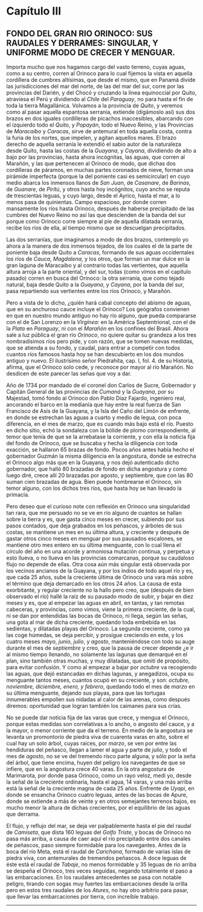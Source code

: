 # Capítulo III
## FONDO DEL GRAN RIO ORINOCO: SUS RAUDALES Y DERRAMES: SINGULAR, Y UNIFORME MODO DE CRECER Y MENGUAR.

Importa mucho que nos hagamos cargo del vasto terreno, cuyas aguas, como a su centro, corren al Orinoco para lo cual fijemos la vista en aquella cordillera de cumbres altísimas, que desde el mismo, que en Panamá divide las jurisdicciones del mar del norte, de las del mar del sur, corre por las provincias del Darién, y del Chocó y cruzando la línea equinoccial por Quito, atraviesa el Perú y dividiendo al *Chile* del *Paraguay*, no para hasta el fin de toda la tierra Magallánica. Volvamos a la provincia de *Quito*, y veremos como al pasar aquella espantosa serranía, extiende (digámoslo así) sus dos brazos en dos iguales cordilleras de picachos inaccesibles, abarcando con el izquierdo todo el *Quito*, y *Popayán*, todo el Nuevo Reino, y las Provincias de *Maracaibo* y *Caracas*, sirve de antemural en toda aquella costa, contra la furia de los nortes, que impelen, y agitan aquellos mares. El brazo derecho de aquella serranía le extendió el sabio autor de la naturaleza desde Quito, hasta las costas de la *Guayana*, y *Cayana*, dividiendo de alto a bajo por las provincias, hasta ahora incógnitas, las aguas, que corren al Marañón, y las que pertenecen al Orinoco de modo, que dichas dos cordilleras de páramos, en muchas partes coronados de nieve, forman una pirámide imperfecta (porque la del poniente casi es semicircular) en cuyo medio abarca los inmensos llanos de *San Juan*, de *Casanare*, de *Barinas*, de *Guanare*, de *Piritú*, y otros hasta hoy incógnitos, cuyo ancho se reputa de trescientas leguas, y cuyo largo, desde el Ayrico, hasta el mar, a lo menos pasa de quinientas. Campo espacioso, por donde corren mansamente los ríos hasta Orinoco, después de haberse precipitado de las cumbres del Nuevo Reino no así las que descienden de la banda del sur porque como Orinoco corre siempre al pie de aquella dilatada serranía, recibe los ríos de ella, al tiempo mismo que se descuelgan precipitados. 

Las dos serranías, que imaginamos a modo de dos brazos, contemplo yo ahora a la manera de dos inmensos tejados, de los cuales el de la parte de poniente baja desde Quito a *Caracas*, formando de sus aguas occidentales los ríos de *Cauca*, *Magdalena*, y los otros, que forman un mar dulce en la gran laguna de Maracaibo y al contrario todas las vertientes, que aquella altura arroja a la parte oriental, y del sur, todas (como vimos en el capítulo pasado) corren en busca del Orinoco: la otra serranía, que como tejado natural, baja desde Quito a la *Guayana*, y *Cayana*, por la banda del sur, pasa repartiendo sus vertientes entre los ríos Orinoco, y Marañón.

Pero a vista de lo dicho, ¿quién hará cabal concepto del abismo de aguas, que en su anchuroso cauce incluye el Orinoco? Los geógrafos convienen en que en nuestro mundo antiguo no hay río alguno, que pueda compararse con el de San Lorenzo en la *Virgínea*: en la América Septentrional, con el de la *Plata* en *Paraguay*, ni con el *Marañón* en los confines del Brasil. Ahora sale a luz pública el gran río *Orinoco*, no quiere quitar su grandeza a los tres nombradísimos ríos pero pide, y con razón, que se tomen nuevas medidas, que se atienda a su fondo, y caudal, para entrar a competir con todos cuantos ríos famosos hasta hoy se han descubierto en los dos mundos antiguo y nuevo. El ilustrísimo señor Piedrahita, cap. I, fol. 4. de su Historia, afirma, que el Orinoco solo cede, y reconoce por mayor al río Marañón. No desdicen de este parecer las señas que voy a dar.

Año de 1734 por mandado de el coronel don Carlos de Sucre, Gobernador y Capitán General de las provincias de *Cumaná* y la *Guayana*, por su Majestad, tomó fondo al Orinoco don Pablo Díaz Fajardo, ingeniero real, ancorando el barco en la medianía que hay entre la real fuerza de San Francisco de Asís de la Guayana, y la Isla del Caño del Limón de enfrente, en donde se estrechan las aguas a cuarto y medio de legua, con poca diferencia, en el mes de marzo, que es cuando más bajo está el río. Puesto en dicho sitio, echó la sondaleza con la bólide de plomo correspondiente, al temor que tenía de que se la arrebatase la corriente, y con ella la noticia fija del fondo de Orinoco, que se buscaba y hecha la diligencia con toda exacción, se hallaron 65 brazas de fondo. Pocos años antes había hecho el gobernador Guzmán la misma diligencia en la angostura, donde se estrecha el Orinoco algo más que en la Guayana, y nos dejó autenticado dicho gobernador, que halló 80 brazadas de fondo en dicha angostura y como luego diré, crece allí 20 brazadas por agosto, y septiembre, que con las 80 suman cien brazadas de agua. Bien puede hombrearse el Orinoco, sin temor alguno, con los dichos tres ríos, que hasta hoy se han llevado la primacía.

Pero deseo que el curioso note con reflexión en Orinoco una singularidad tan rara, que me persuado no se ve en río alguno de cuantos se hallan sobre la tierra y es, que gasta cinco meses en crecer, subiendo por sus pasos contados, que deja grabados en los peñascos, y árboles de sus costas, se mantiene un mes en su última altura, y creciente y después de gastar otros cinco meses en menguar por sus pausados escalones, se mantiene otro mes entero en su última menguante, con lo cual llena el círculo del año en una acorde y armoniosa mutación continua, y perpetua y esto llueva, o no llueva en las provincias comarcanas, porque su caudaloso flujo no depende de ellas. Otra cosa aún más singular está observada por los vecinos ancianos de la Guayana, y por los indios de todo aquel río y es, que cada 25 años, sube la creciente última de Orinoco una vara más sobre el término que deja demarcado en los otros 24 años. La causa de esta exorbitante, y regular creciente no la hallo pero creo, que (después de bien observado el río) hallé la raíz de su pausado modo de subir, y bajar en diez meses  y es, que al empezar las aguas en abril, en tantas, y tan remotas cabeceras, y provincias, como vimos, viene la primera creciente, de la cual, ni se dan por entendidas las bocas de Orinoco, ni llega, según las señas, una gota al mar de dicha creciente, quedando toda embebida en las sedientas, y dilatadas playas del Orinoco. La segunda creciente, como ya las coge húmedas, se deja percibir, y prosigue creciendo en este, y los cuatro meses *mayo*, *junio*, *julio*, y *agosto*, manteniéndose con todo su auge durante el mes de *septiembre* y creo, que la pausa de crecer depende ¿e ir al mismo tiempo llenando, no solamente las lagunas que demarqué en el plan, sino también otras muchas, y muy dilatadas, que omití de propósito, para evitar confusión. Y como al empezar a bajar por *octubre* va recogiendo las aguas, que dejó estancadas en dichas lagunas, y anegadizos, ocupa su menguante tantos meses, cuantos ocupó en su creciente, y son: *octubre, noviembre, diciembre, enero, y febrero*, quedando todo el mes de *marzo* en su última menguante, dejando sus playas, para que las tortugas innumerables empollen sus nidadas al calor de las arenas, como después diremos: oportunidad que logran también los caimanes para sus crías.

No se puede dar noticia fija de las varas que crece, y mengua el Orinoco, porque estas medidas son correlativas a lo ancho, o angosto del cauce, y a la mayor, o menor corriente que da el terreno. En medio de la angostura se levanta un promontorio de piedra viva de cuarenta varas en alto, sobre el cual hay un solo árbol, cuyas raíces, por *marzo*, se ven por entre las hendiduras del peñasco, llegan a lamer el agua y parte de *julio*, y todo el mes de *agosto*, no se ve del tremendo risco parte alguna, y sólo por la seña del árbol, que tiene encima, huyen del peligro los navegantes de que se infiere, que en la angostura crece 40 varas. En la otra angostura de Marimarota, por donde pasa Orinoco, como un rayo veloz, medí yo, desde la señal de la creciente ordinaria, hasta el agua, 14 varas, y una más arriba está la señal de la creciente magna de cada 25 años. Enfrente de *Uyapi*, en donde se ensancha Orinoco cuatro leguas, antes de las bocas de Apure, donde se extiende a más de veinte y en otros semejantes terrenos bajos, es mucho menor la altura de dichas crecientes, por el equilibrio de las aguas que derrama.

El flujo, y reflujo del mar, se deja ver palpablemente hasta el pie del raudal de *Camiseta*, que dista 160 leguas del *Golfo Triste*, y bocas de Orinoco no pasa más arriba, a causa de caer aquí el río precipitado entre dos canales de peñascos, paso siempre formidable para los navegantes. Antes de la boca del río Meta, está el raudal de *Carichana*, formado de varias islas de piedra viva, con antemurales de tremendos peñascos. A doce leguas de éste está el raudal de *Tabaje*, no menos formidable  y 35 leguas de río arriba se despeña el Orinoco, tres veces seguidas, negando totalmente el paso a las embarcaciones. En los raudales antecedentes se pasa con notable peligro, tirando con sogas muy fuertes las embarcaciones desde la orilla pero en estos tres raudales de los *Atures*, no hay otro arbitrio para pasar, que llevar las embarcaciones por tierra, con increíble trabajo.

* * *